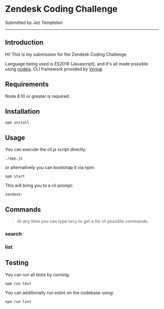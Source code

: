 # Zendesk Coding Challenge

Submitted by Jez Templeton

---

## Introduction

Hi! This is my submission for the Zendesk Coding Challenge.

Language being used is ES2016 (Javascript), and it's all made possible using [nodejs](https://nodejs.org). CLI framework provided by [Vorpal](https://vorpal.js.org/)

## Requirements

Node 8.10 or greater is required.

## Installation

`npm install`

## Usage

You can execute the cli.js script directly:

`./app.js`

or alternatively you can bootstrap it via npm:

`npm start`

This will bring you to a cli prompt:

`zendesk:`

## Commands

>At any time you can type `help` to get a list of possible commands.

### search

### list

## Testing

You can run all tests by running:

`npm run test`

You can additionally run eslint on the codebase using:

`npm run lint`
